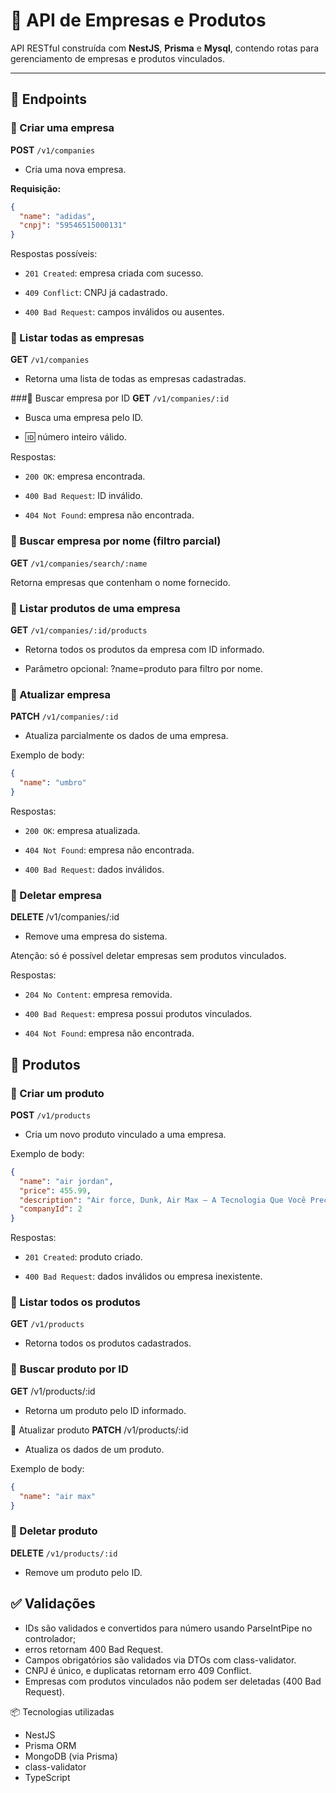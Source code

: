 # 🏢 API de Empresas e Produtos

API RESTful construída com **NestJS**, **Prisma** e **Mysql**, contendo rotas para gerenciamento de empresas e produtos vinculados.

---

## 🚀 Endpoints

### 🔹 Criar uma empresa

**POST** `/v1/companies`

  - Cria uma nova empresa.

**Requisição:**
```json
{
  "name": "adidas",
  "cnpj": "59546515000131"
}
```
Respostas possíveis:

- `201 Created`: empresa criada com sucesso.

- `409 Conflict`: CNPJ já cadastrado.

- `400 Bad Request`: campos inválidos ou ausentes.

### 🔹 Listar todas as empresas
**GET** `/v1/companies`

  - Retorna uma lista de todas as empresas cadastradas.

###🔹 Buscar empresa por ID
**GET** `/v1/companies/:id`

- Busca uma empresa pelo ID.

- :id: número inteiro válido.

Respostas:

- `200 OK`: empresa encontrada.

- `400 Bad Request`: ID inválido.

- `404 Not Found`: empresa não encontrada.

### 🔹 Buscar empresa por nome (filtro parcial)
**GET** `/v1/companies/search/:name`

Retorna empresas que contenham o nome fornecido.

### 🔹 Listar produtos de uma empresa
**GET** `/v1/companies/:id/products`

- Retorna todos os produtos da empresa com ID informado.

- Parâmetro opcional: ?name=produto para filtro por nome.

### 🔹 Atualizar empresa
**PATCH** `/v1/companies/:id`

- Atualiza parcialmente os dados de uma empresa.

Exemplo de body:

```json
{
  "name": "umbro"
}
```

Respostas:

- `200 OK`: empresa atualizada.

- `404 Not Found`: empresa não encontrada.

- `400 Bad Request`: dados inválidos.

### 🔹 Deletar empresa
**DELETE** /v1/companies/:id

- Remove uma empresa do sistema.

Atenção: só é possível deletar empresas sem produtos vinculados.

Respostas:

- `204 No Content`: empresa removida.

- `400 Bad Request`: empresa possui produtos vinculados.

- `404 Not Found`: empresa não encontrada.

## 👟 Produtos
### 🔹 Criar um produto
**POST** `/v1/products`

- Cria um novo produto vinculado a uma empresa.

Exemplo de body:
```json
{
  "name": "air jordan",
  "price": 455.99,
  "description": "Air force, Dunk, Air Max — A Tecnologia Que Você Precisa Para Melhorar Seus Resultados No Esporte. Compre Agora!",
  "companyId": 2
}
```
Respostas:

- `201 Created`: produto criado.

- `400 Bad Request`: dados inválidos ou empresa inexistente.

### 🔹 Listar todos os produtos
**GET** `/v1/products`

- Retorna todos os produtos cadastrados.

### 🔹 Buscar produto por ID
**GET** /v1/products/:id

- Retorna um produto pelo ID informado.

🔹 Atualizar produto
**PATCH** /v1/products/:id

- Atualiza os dados de um produto.

Exemplo de body:
```json
{
  "name": "air max"
}
```

### 🔹 Deletar produto
**DELETE** `/v1/products/:id`

- Remove um produto pelo ID.

## ✅ Validações
- IDs são validados e convertidos para número usando ParseIntPipe no controlador;
-  erros retornam 400 Bad Request.
-  Campos obrigatórios são validados via DTOs com class-validator.
-  CNPJ é único, e duplicatas retornam erro 409 Conflict.
-  Empresas com produtos vinculados não podem ser deletadas (400 Bad Request).

📦 Tecnologias utilizadas
- NestJS
- Prisma ORM
- MongoDB (via Prisma)
- class-validator
- TypeScript
